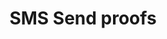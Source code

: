 ---
title: SMS Send proofs
description: Learn how to send proofs of an SMS delivery
feature: SMS
role: User
level: Beginner, Intermediate
---